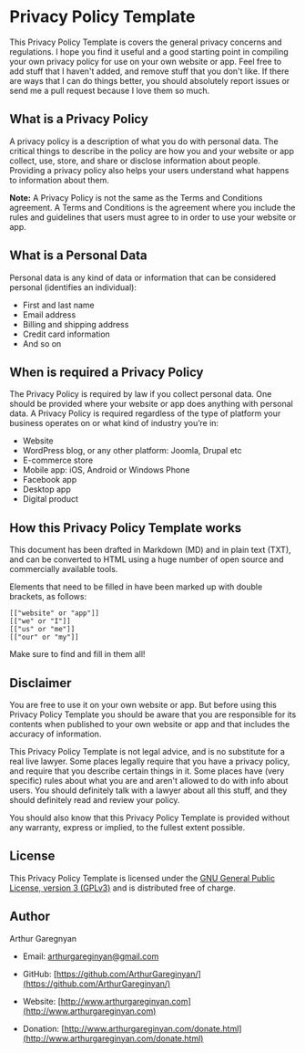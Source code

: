 # Privacy Policy Template


This Privacy Policy Template is covers the general privacy concerns and regulations. I hope you find it useful and a good starting point in compiling your own privacy policy for use on your own website or app. Feel free to add stuff that I haven't added, and remove stuff that you don't like. If there are ways that I can do things better, you should absolutely report issues or send me a pull request because I love them so much.


## What is a Privacy Policy

A privacy policy is a description of what you do with personal data.  The critical things to describe in the policy are how you and your website or app collect, use, store, and share or disclose information about people. Providing a privacy policy also helps your users understand what happens to information about them.

**Note:** A Privacy Policy is not the same as the Terms and Conditions agreement. A Terms and Conditions is the agreement where you include the rules and guidelines that users must agree to in order to use your website or app.


## What is a Personal Data

Personal data is any kind of data or information that can be considered personal (identifies an individual):

* First and last name
* Email address
* Billing and shipping address
* Credit card information
* And so on


## When is required a Privacy Policy

The Privacy Policy is required by law if you collect personal data. One should be provided where your website or app does anything with personal data. A Privacy Policy is required regardless of the type of platform your business operates on or what kind of industry you’re in:

* Website
* WordPress blog, or any other platform: Joomla, Drupal etc
* E-commerce store
* Mobile app: iOS, Android or Windows Phone
* Facebook app
* Desktop app
* Digital product


## How this Privacy Policy Template works

This document has been drafted in Markdown (MD) and in plain text (TXT), and can be converted to HTML using a huge number of open source and commercially available tools.

Elements that need to be filled in have been marked up with double brackets, as follows:

	[["website" or "app"]]
	[["we" or "I"]]
	[["us" or "me"]]
	[["our" or "my"]]

Make sure to find and fill in them all!


## Disclaimer

You are free to use it on your own website or app. But before using this Privacy Policy Template you should be aware that you are responsible for its contents when published to your own website or app and that includes the accuracy of information.

This Privacy Policy Template is not legal advice, and is no substitute for a real live lawyer. Some places legally require that you have a privacy policy, and require that you describe certain things in it. Some places have (very specific) rules about what you are and aren't allowed to do with info about users. You should definitely talk with a lawyer about all this stuff, and they should definitely read and review your policy.

You should also know that this Privacy Policy Template is provided without any warranty, express or implied, to the fullest extent possible.


## License

This Privacy Policy Template is licensed under the [GNU General Public License, version 3 (GPLv3)](http://www.gnu.org/licenses/gpl-3.0.html) and is distributed free of charge.


## Author

Arthur Garegnyan

* Email: arthurgareginyan@gmail.com

* GitHub: [https://github.com/ArthurGareginyan/](https://github.com/ArthurGareginyan/)

* Website: [http://www.arthurgareginyan.com](http://www.arthurgareginyan.com)

* Donation: [http://www.arthurgareginyan.com/donate.html](http://www.arthurgareginyan.com/donate.html)
